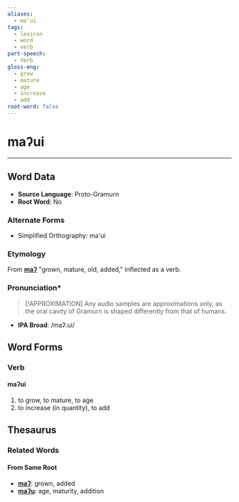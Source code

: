 ```yaml
---
aliases:
  - ma'ui
tags:
  - lexicon
  - word
  - verb
part-speech:
  - Verb
gloss-eng:
  - grow
  - mature
  - age
  - increase
  - add
root-word: false
---
```

# maʔui
---
## Word Data
- **Source Language**: Proto-Gramurn
- **Root Word**: No
### Alternate Forms
- Simplified Orthography: ma'ui
### Etymology
From [**maʔ**](lexicon/m/maʔ) "grown, mature, old, added," inflected as a verb.
### Pronunciation\*
> [!APPROXIMATION]
> Any audio samples are approximations only, as the oral cavity of Gramurn is shaped differently from that of humans.
- **IPA Broad**: /maʔ.ui/
## Word Forms

### Verb
#### maʔui
1. to grow, to mature, to age
2. to increase (in quantity), to add
## Thesaurus
### Related Words
#### From Same Root
- [**maʔ**](lexicon/m/maʔ): grown, added
- [**maʔu**](lexicon/m/maʔu): age, maturity, addition
